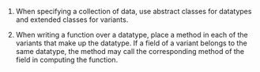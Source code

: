 1. When specifying a collection of data, use abstract classes for datatypes and extended classes for variants.

2. When writing a function over a datatype, place a method in each of the variants that make up the datatype.
If a field of a variant belongs to the same datatype, the method may call the corresponding method of the field in computing the function.
